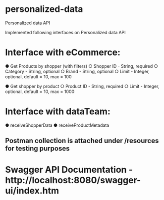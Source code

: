 # personalized-data

Personalized data API

Implemented following interfaces on Personalized data API

# Interface with eCommerce:

●   Get Products by shopper (with filters)
○ Shopper ID - String, required
○ Category - String, optional
○ Brand - String, optional
○ Limit - Integer, optional, default = 10, max = 100

●   Get shopper by product
○ Product ID - String, required
○ Limit - Integer, optional, default = 10, max = 1000

# Interface with dataTeam:

●   receiveShopperData
●   receiveProductMetadata

## Postman collection is attached under /resources for testing purposes

# Swagger API Documentation - http://localhost:8080/swagger-ui/index.htm
